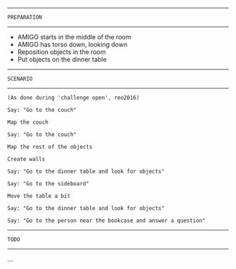 --------------------------------------------------------------------------------------------
    PREPARATION
--------------------------------------------------------------------------------------------

  - AMIGO starts in the middle of the room
  - AMIGO has torso down, looking down
  - Reposition objects in the room
  - Put objects on the dinner table

--------------------------------------------------------------------------------------------
    SCENARIO
--------------------------------------------------------------------------------------------

    (As done during 'challenge open', reo2016)

    Say: "Go to the couch"

    Map the couch

    Say: "Go to the couch"

    Map the rest of the objects

    Create walls

    Say: "Go to the dinner table and look for objects"

    Say: "Go to the sideboard"

    Move the table a bit

    Say: "Go to the dinner table and look for objects"    

    Say: "Go to the person near the bookcase and answer a question"

--------------------------------------------------------------------------------------------
    TODO
--------------------------------------------------------------------------------------------

...